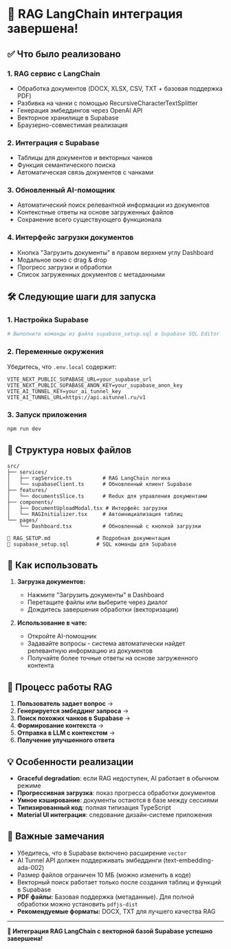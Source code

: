 # 🚀 RAG LangChain интеграция завершена!

## ✅ Что было реализовано

### 1. **RAG сервис с LangChain**

- Обработка документов (DOCX, XLSX, CSV, TXT + базовая поддержка PDF)
- Разбивка на чанки с помощью RecursiveCharacterTextSplitter
- Генерация эмбеддингов через OpenAI API
- Векторное хранилище в Supabase
- Браузерно-совместимая реализация

### 2. **Интеграция с Supabase**

- Таблицы для документов и векторных чанков
- Функция семантического поиска
- Автоматическая связь документов с чанками

### 3. **Обновленный AI-помощник**

- Автоматический поиск релевантной информации из документов
- Контекстные ответы на основе загруженных файлов
- Сохранение всего существующего функционала

### 4. **Интерфейс загрузки документов**

- Кнопка "Загрузить документы" в правом верхнем углу Dashboard
- Модальное окно с drag & drop
- Прогресс загрузки и обработки
- Список загруженных документов с метаданными

## 🛠 Следующие шаги для запуска

### 1. Настройка Supabase

```bash
# Выполните команды из файла supabase_setup.sql в Supabase SQL Editor
```

### 2. Переменные окружения

Убедитесь, что `.env.local` содержит:

```
VITE_NEXT_PUBLIC_SUPABASE_URL=your_supabase_url
VITE_NEXT_PUBLIC_SUPABASE_ANON_KEY=your_supabase_anon_key
VITE_AI_TUNNEL_KEY=your_ai_tunnel_key
VITE_AI_TUNNEL_URL=https://api.aitunnel.ru/v1
```

### 3. Запуск приложения

```bash
npm run dev
```

## 📁 Структура новых файлов

```
src/
├── services/
│   ├── ragService.ts          # RAG LangChain логика
│   └── supabaseClient.ts      # Обновленный клиент Supabase
├── features/
│   └── documentsSlice.ts      # Redux для управления документами
├── components/
│   ├── DocumentUploadModal.tsx # Интерфейс загрузки
│   └── RAGInitializer.tsx     # Автоинициализация таблиц
└── pages/
    └── Dashboard.tsx          # Обновленный с кнопкой загрузки

📄 RAG_SETUP.md               # Подробная документация
📄 supabase_setup.sql         # SQL команды для Supabase
```

## 🎯 Как использовать

1. **Загрузка документов:**

   - Нажмите "Загрузить документы" в Dashboard
   - Перетащите файлы или выберите через диалог
   - Дождитесь завершения обработки (векторизации)

2. **Использование в чате:**
   - Откройте AI-помощник
   - Задавайте вопросы - система автоматически найдет релевантную информацию из документов
   - Получайте более точные ответы на основе загруженного контента

## 🔄 Процесс работы RAG

1. **Пользователь задает вопрос** →
2. **Генерируется эмбеддинг запроса** →
3. **Поиск похожих чанков в Supabase** →
4. **Формирование контекста** →
5. **Отправка в LLM с контекстом** →
6. **Получение улучшенного ответа**

## 💡 Особенности реализации

- **Graceful degradation**: если RAG недоступен, AI работает в обычном режиме
- **Прогрессивная загрузка**: показ прогресса обработки документов
- **Умное кэширование**: документы остаются в базе между сессиями
- **Типизированный код**: полная типизация TypeScript
- **Material UI интеграция**: следование дизайн-системе приложения

## 🚨 Важные замечания

- Убедитесь, что в Supabase включено расширение `vector`
- AI Tunnel API должен поддерживать эмбеддинги (text-embedding-ada-002)
- Размер файлов ограничен 10 МБ (можно изменить в коде)
- Векторный поиск работает только после создания таблиц и функций в Supabase
- **PDF файлы:** Базовая поддержка (метаданные). Для полной обработки можно установить `pdfjs-dist`
- **Рекомендуемые форматы:** DOCX, TXT для лучшего качества RAG

---

**🎉 Интеграция RAG LangChain с векторной базой Supabase успешно завершена!**
